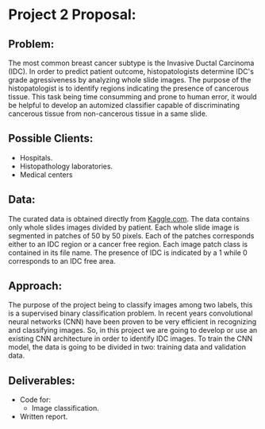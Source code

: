 # Project 2 Proposal: 

## Problem:
The most common breast cancer subtype is the Invasive Ductal Carcinoma (IDC). In order to predict patient outcome, histopatologists determine IDC's grade agressiveness by analyzing whole slide images. The purpose of the histopatologist is to identify regions indicating the presence of cancerous tissue. This task being time consumming and prone to human error, it would be helpful to develop an automized classifier capable of discriminating cancerous tissue from non-cancerous tissue in a same slide.

## Possible Clients:
* Hospitals.
* Histopathology laboratories.
* Medical centers

## Data:
The curated data is obtained directly from [Kaggle.com](https://www.kaggle.com/paultimothymooney/breast-histopathology-images/data). The data contains only whole slides images divided by patient. Each whole slide image is segmented in patches of 50 by 50 pixels. Each of the patches corresponds either to an IDC region or a cancer free region. Each image patch class is contained in its file name. The presence of IDC is indicated by a 1 while 0 corresponds to an IDC free area. 

## Approach:
The purpose of the project being to classify images among two labels, this is a supervised binary classification problem. In recent years convolutional neural networks (CNN) have been proven to be very efficient in recognizing and classifying images. So, in this project we are going to develop or use an existing CNN architecture in order to identify IDC images. To train the CNN model, the data is going to be divided in two: training data and validation data.

## Deliverables:
* Code for:
  * Image classification.
* Written report.
